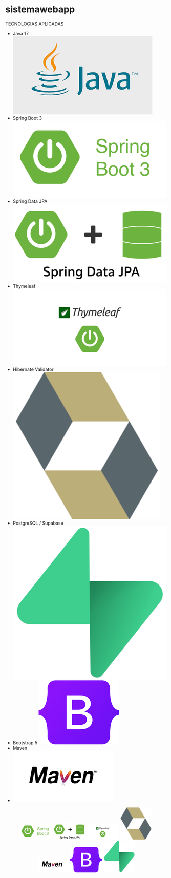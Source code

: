 # sistemawebapp
TECNOLOGIAS APLICADAS
-  Java 17
  ![Logo Java](imagenes/java.jpg)
- Spring Boot 3
 ![Logo Spring](imagenes/spring.png)  
- Spring Data JPA
  ![Logo Springdata](imagenes/springdata.png)    
- Thymeleaf
  ![Logo thymeleaf](imagenes/thymeleaf.png)    
- Hibernate Validator
    ![Logo Hibernate](imagenes/hibernate.png)    
- PostgreSQL / Supabase
    ![Logo Supabase](imagenes/supabase.png)    
- Bootstrap 5
   ![Logo Bootstrap](imagenes/bootstrap.png)      
- Maven
-   ![Logo Maven](imagenes/maven.png)    
<p align="center"> <img src="imagenes/spring.png" alt="Spring" width="100"/> <img src="imagenes/springdata.png" alt="Spring Data JPA" width="100"/> <img src="imagenes/thymeleaf.png" alt="Thymeleaf" width="100"/> <img src="imagenes/hibernate.png" alt="Hibernate" width="100"/> <img src="imagenes/maven.png" alt="Maven" width="100"/> <img src="imagenes/bootstrap.png" alt="Bootstrap" width="100"/> <img src="imagenes/supabase.png" alt="Supabase" width="100"/> </p>
